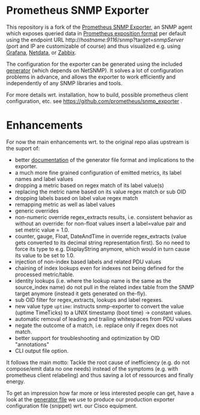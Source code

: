 # Prometheus SNMP Exporter

This repository is a fork of the [Prometheus SNMP Exporter](https://github.com/prometheus/snmp_exporter), an SNMP agent which exposes queried data in [Prometheus exposition format](https://prometheus.io/docs/instrumenting/exposition_formats/) per default using the endpoint URL http://_hostname:9116_/snmp?target=_snmpServer_ (port and IP are customizable of course) and thus visualized e.g. using [Grafana](https://grafana.com/), [Netdata](https://www.netdata.cloud/), or [Zabbix](https://www.zabbix.com/).

The configuration for the exporter can be generated using the included
[generator](generator/) (which depends on NetSNMP). It solves a lot of
configuration problems in advance, and allows the exporter to work efficiently
and independently of any SNMP libraries and tools.

For more details wrt. installation, how to build, possible prometheus client configuration, etc. see https://github.com/prometheus/snmp_exporter .

# Enhancements
For now the main enhancements wrt. to the original repo alias upstream is the suport of:
- better [documentation](generator/) of the generator file format and implications to the exporter.
- a much more fine grained configuration of emitted metrics, its label names and label values
- dropping a metric based on regex match of its label value(s)
- replacing the metric name based on its value regex match or sub OID
- dropping labels based on label value regex match
- remapping metric as well as label values
- generic overrides
- non-numeric override regex\_extracts results, i.e. consistent behavior as without an override: for non-float values insert a label=value pair and set metric value = 1.0.
- counter, gauge, Float, DateAndTime in override regex\_extracts (value gets converted to its decimal string representation first). So no need to force its type to e.g. DisplayString anymore, which would in turn cause its value to be set to 1.0.
- injection of non-index based labels and related PDU values
- chaining of index lookups even for indexes not being defined for the processed metric/table.
- identity lookups (i.e. where the lookup name is the same as the source\_index name) do not pull in the related index table from the SNMP target anymore (instead it gets generated on the-fly).
- sub OID filter for regex\_extracts, lookups and label regexes.
- new value type `uptime`: instructs snmp-exporter to convert the value (uptime TimeTicks) to a UNIX timestamp (boot time) -> constant values.
- automatic removal of leading and trailing whitespaces from PDU values
- negate the outcome of a match, i.e. replace only if regex does not match.
- better support for troubleshooting and optimization by OID "annotations"
- CLI output file option.

It follows the main motto: Tackle the root cause of inefficiency (e.g. do not compose/emit data no one needs) instead of the symptoms (e.g. with prometheus client relabeling) and thus saving a lot of ressources and finally energy.

To get an impression how far more or less interested people can get, have a look at the [generator file](generator/generator.cisco.yml) we use to produce our production exporter configuration file (snippet) wrt. our Cisco equipment.
